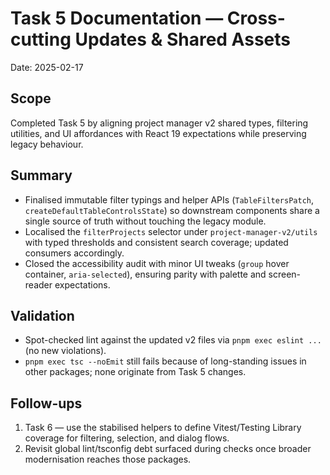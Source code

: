 # Task 5 Documentation — Cross-cutting Updates & Shared Assets

Date: 2025-02-17

## Scope
Completed Task 5 by aligning project manager v2 shared types, filtering utilities, and UI affordances with React 19 expectations while preserving legacy behaviour.

## Summary
- Finalised immutable filter typings and helper APIs (`TableFiltersPatch`, `createDefaultTableControlsState`) so downstream components share a single source of truth without touching the legacy module.
- Localised the `filterProjects` selector under `project-manager-v2/utils` with typed thresholds and consistent search coverage; updated consumers accordingly.
- Closed the accessibility audit with minor UI tweaks (`group` hover container, `aria-selected`), ensuring parity with palette and screen-reader expectations.

## Validation
- Spot-checked lint against the updated v2 files via `pnpm exec eslint ...` (no new violations).
- `pnpm exec tsc --noEmit` still fails because of long-standing issues in other packages; none originate from Task 5 changes.

## Follow-ups
1. Task 6 — use the stabilised helpers to define Vitest/Testing Library coverage for filtering, selection, and dialog flows.
2. Revisit global lint/tsconfig debt surfaced during checks once broader modernisation reaches those packages.
